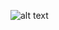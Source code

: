 ![alt text](<https://github.com/ryan3142/HTML-CSS-JAVASCRIPT---HANDSON/blob/main/Dashboard/BillCalculator/billcalculator.png>)
